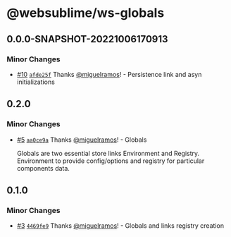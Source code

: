 # @websublime/ws-globals

## 0.0.0-SNAPSHOT-20221006170913

### Minor Changes

- [#10](https://github.com/websublime/sublime-sdk/pull/10) [`afde25f`](https://github.com/websublime/sublime-sdk/commit/afde25f38c15e4cefcda74203b52f2c49234abde) Thanks [@miguelramos](https://github.com/miguelramos)! - Persistence link and asyn initializations

## 0.2.0

### Minor Changes

- [#5](https://github.com/websublime/sublime-sdk/pull/5) [`aa0ce9a`](https://github.com/websublime/sublime-sdk/commit/aa0ce9a3a533a3a23e76ad156ce615ffae9b249f) Thanks [@miguelramos](https://github.com/miguelramos)! - Globals

  Globals are two essential store links Environment and Registry. Environment to provide config/options and registry for particular components data.

## 0.1.0

### Minor Changes

- [#3](https://github.com/websublime/sublime-sdk/pull/3) [`4469fe9`](https://github.com/websublime/sublime-sdk/commit/4469fe94ae97a40105fb3e913e630a731876056f) Thanks [@miguelramos](https://github.com/miguelramos)! - Globals and links registry creation
